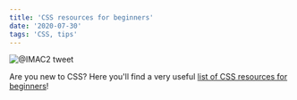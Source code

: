```yaml
---
title: 'CSS resources for beginners'
date: '2020-07-30'
tags: 'CSS, tips'
---
```


![@IMAC2 tweet](/images/blog/css.jpg)

Are you new to CSS? Here you'll find a very useful <a href="https://dev.to/devindford/a-list-of-css-resources-for-beginners-2ff5" target="_blank">list of CSS resources for beginners</a>!
